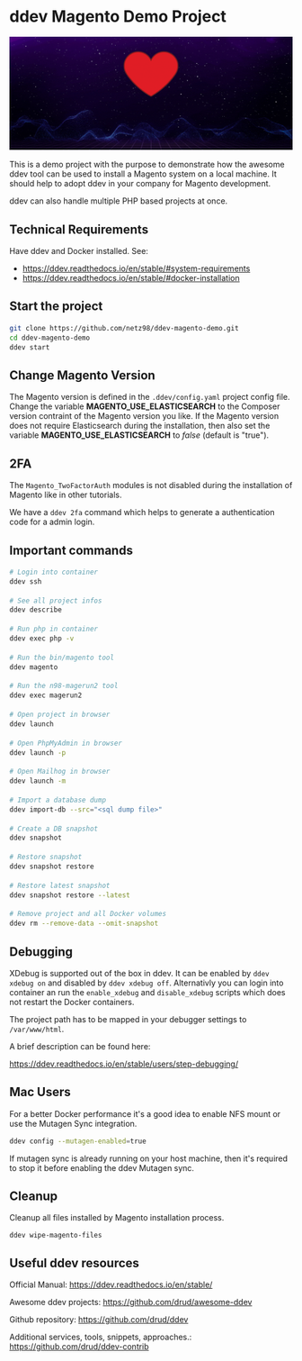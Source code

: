 # ddev Magento Demo Project

![ddev Magento Demo Setup Banner](docs/images/ddev-Magento-Demo-Setup.gif)

This is a demo project with the purpose to demonstrate how the awesome ddev tool can be used to install a Magento system on a local machine. It should help to adopt ddev in your company for Magento development.

ddev can also handle multiple PHP based projects at once.

## Technical Requirements

Have ddev and Docker installed.
See:
- https://ddev.readthedocs.io/en/stable/#system-requirements
- https://ddev.readthedocs.io/en/stable/#docker-installation

## Start the project

```bash
git clone https://github.com/netz98/ddev-magento-demo.git
cd ddev-magento-demo
ddev start 
```

## Change Magento Version

The Magento version is defined in the `.ddev/config.yaml` project config file.
Change the variable **MAGENTO_USE_ELASTICSEARCH** to the Composer version contraint of the Magento version you like.
If the Magento version does not require Elasticsearch during the installation, then also set the variable **MAGENTO_USE_ELASTICSEARCH** to *false* (default is "true").

## 2FA

The `Magento_TwoFactorAuth` modules is not disabled during the installation of Magento like in other tutorials.

We have a `ddev 2fa` command which helps to generate a authentication code for a admin login.

## Important commands

```bash
# Login into container
ddev ssh

# See all project infos
ddev describe

# Run php in container
ddev exec php -v

# Run the bin/magento tool
ddev magento

# Run the n98-magerun2 tool
ddev exec magerun2

# Open project in browser
ddev launch

# Open PhpMyAdmin in browser
ddev launch -p

# Open Mailhog in browser
ddev launch -m

# Import a database dump
ddev import-db --src="<sql dump file>"

# Create a DB snapshot
ddev snapshot

# Restore snapshot
ddev snapshot restore

# Restore latest snapshot
ddev snapshot restore --latest

# Remove project and all Docker volumes
ddev rm --remove-data --omit-snapshot
```

## Debugging

XDebug is supported out of the box in ddev.
It can be enabled by `ddev xdebug on` and disabled by `ddev xdebug off`.
Alternativly you can login into container an run the `enable_xdebug` and `disable_xdebug` scripts which does not restart the Docker containers.

The project path has to be mapped in your debugger settings to `/var/www/html`.

A brief description can be found here:

https://ddev.readthedocs.io/en/stable/users/step-debugging/

## Mac Users

For a better Docker performance it's a good idea to enable NFS mount or use the Mutagen Sync integration.

```bash
ddev config --mutagen-enabled=true
```

If mutagen sync is already running on your host machine, then it's required to stop it before enabling the ddev Mutagen sync.

## Cleanup

Cleanup all files installed by Magento installation process.

```
ddev wipe-magento-files
```

## Useful ddev resources

Official Manual: https://ddev.readthedocs.io/en/stable/

Awesome ddev projects: https://github.com/drud/awesome-ddev

Github repository: https://github.com/drud/ddev

Additional services, tools, snippets, approaches.: https://github.com/drud/ddev-contrib
